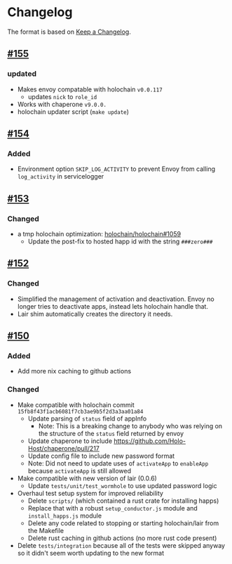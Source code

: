 # Changelog

The format is based on [Keep a Changelog](https://keepachangelog.com/en/1.0.0/).

## [#155](https://github.com/Holo-Host/holo-envoy/pull/155)

### updated
- Makes envoy compatable with holochain `v0.0.117`
  - updates `nick` to `role_id`
- Works with chaperone `v9.0.0.`
- holochain updater script (`make update`)

## [#154](https://github.com/Holo-Host/holo-envoy/pull/154)

### Added
- Environment option `SKIP_LOG_ACTIVITY` to prevent Envoy from calling `log_activity` in servicelogger

## [#153](https://github.com/Holo-Host/holo-envoy/pull/153)

### Changed

- a tmp holochain optimization: [holochain/holochain#1059](https://github.com/holochain/holochain/pull/1059)
  - Update the post-fix to hosted happ id with the string `###zero###`

## [#152](https://github.com/Holo-Host/holo-envoy/pull/152)

### Changed

- Simplified the management of activation and deactivation. Envoy no longer tries to deactivate apps, instead lets holochain handle that.
- Lair shim automatically creates the directory it needs.

## [#150](https://github.com/Holo-Host/holo-envoy/pull/150)

### Added

- Add more nix caching to github actions

### Changed

- Make compatible with holochain commit `15fb8f43f1acb6081f7cb3ae9b5f2d3a3aa01a84`
  - Update parsing of `status` field of appInfo
    - Note: This is a breaking change to anybody who was relying on the structure of the `status` field returned by envoy
  - Update chaperone to include https://github.com/Holo-Host/chaperone/pull/217
  - Update config file to include new password format
  - Note: Did not need to update uses of `activateApp` to `enableApp` because `activateApp` is still allowed
- Make compatible with new version of lair (0.0.6)
  - Update `tests/unit/test_wormhole` to use updated password logic
- Overhaul test setup system for improved reliability
  - Delete `scripts/` (which contained a rust crate for installing happs)
  - Replace that with a robust `setup_conductor.js` module and `install_happs.js` module
  - Delete any code related to stopping or starting holochain/lair from the Makefile
  - Delete rust caching in github actions (no more rust code present)
- Delete `tests/integration` because all of the tests were skipped anyway so it didn't seem worth updating to the new format
